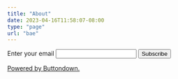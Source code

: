 ```yaml
---
title: "About"
date: 2023-04-16T11:58:07-08:00
type: "page"
url: "bae"
---
```


<form
  action="https://buttondown.email/api/emails/embed-subscribe/skinnylatte"
  method="post"
  target="popupwindow"
  onsubmit="window.open('https://buttondown.email/skinnylatte', 'popupwindow')"
  class="embeddable-buttondown-form"
>
  <label for="bd-email">Enter your email</label>
  <input type="email" name="email" id="bd-email" />
  <input type="submit" value="Subscribe" />
  <p>
    <a href="https://buttondown.email" target="_blank">Powered by Buttondown.</a>
  </p>
</form>